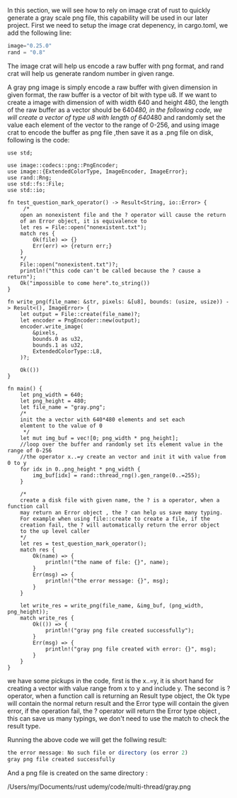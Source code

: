 In this section, we will see how to rely on image crat of rust to quickly generate a gray scale png file, this capability will be used in our later
project. First we need to setup the image crat depenency, in cargo.toml, we add the following line:
```js
image="0.25.0"
rand = "0.8"
```
The image crat will help us encode a raw buffer with png format, and rand crat will help us generate random number in given range.

A gray png image is simply encode a raw buffer with given dimension in given format, the raw buffer is a vector of bit with type u8. If we want to
create a image with dimension of with width 640 and height 480, the length of the raw buffer as a vector should be 640*480, in the following code,
we will create a vector of type u8 with length of 640*480 and randomly set the value each element of the vector to the range of 0-256, and using
image crat to encode the buffer as png file ,then save it as a .png file on disk, following is the code:
```
use std;

use image::codecs::png::PngEncoder;
use image::{ExtendedColorType, ImageEncoder, ImageError};
use rand::Rng;
use std::fs::File;
use std::io;

fn test_question_mark_operator() -> Result<String, io::Error> {
     /*
    open an nonexistent file and the ? operator will cause the return
    of an Error object, it is equivalence to
    let res = File::open("nonexistent.txt");
    match res {
        Ok(file) => {}
        Err(err) => {return err;}
    }
    */
    File::open("nonexistent.txt")?;
    println!("this code can't be called because the ? cause a return");
    Ok("impossible to come here".to_string())
}

fn write_png(file_name: &str, pixels: &[u8], bounds: (usize, usize)) -> Result<(), ImageError> {
    let output = File::create(file_name)?;
    let encoder = PngEncoder::new(output);
    encoder.write_image(
        &pixels,
        bounds.0 as u32,
        bounds.1 as u32,
        ExtendedColorType::L8,
    )?;

    Ok(())
}

fn main() {
    let png_width = 640;
    let png_height = 480;
    let file_name = "gray.png";
    /*
    init the a vector with 640*480 elements and set each
    elemtent to the value of 0
     */
    let mut img_buf = vec![0; png_width * png_height];
    //loop over the buffer and randomly set its element value in the range of 0-256
    //the operator x..=y create an vector and init it with value from 0 to y
    for idx in 0..png_height * png_width {
        img_buf[idx] = rand::thread_rng().gen_range(0..=255);
    }

    /*
    create a disk file with given name, the ? is a operator, when a function call
    may return an Error object , the ? can help us save many typing.
    For example when using file::create to create a file, if the
    creation fail, the ? will automatically return the error object
    to the up level caller
    */
    let res = test_question_mark_operator();
    match res {
        Ok(name) => {
            println!("the name of file: {}", name);
        }
        Err(msg) => {
            println!("the error message: {}", msg);
        }
    }

    let write_res = write_png(file_name, &img_buf, (png_width, png_height));
    match write_res {
        Ok(()) => {
            println!("gray png file created successfully");
        }
        Err(msg) => {
            println!("gray png file created with error: {}", msg);
        }
    }
}

```

we have some pickups in the code, first is the x..=y, it is short hand for creating a vector with value range from x to y and include y. The second
is ? operator, when a function call is returning an Result type object, the Ok type will contain the normal return result and the Error type will
contain the given error, if the operation fail, the ? operator will return the Error type object , this can save us many typings, we don't need to
use the match to check the result type.

Running the above code we will get the follwing result:
```js
the error message: No such file or directory (os error 2)
gray png file created successfully
```
And a png file is created on the same directory :

/Users/my/Documents/rust udemy/code/multi-thread/gray.png
